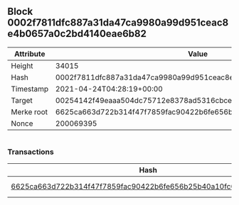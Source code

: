 ## Block 0002f7811dfc887a31da47ca9980a99d951ceac8e4b0657a0c2bd4140eae6b82

Attribute | Value
--- | ---
Height | 34015
Hash | 0002f7811dfc887a31da47ca9980a99d951ceac8e4b0657a0c2bd4140eae6b82
Timestamp | 2021-04-24T04:28:19+00:00
Target | 00254142f49eaaa504dc75712e8378ad5316cbcead634704b3734b6271167cc4
Merke root | 6625ca663d722b314f47f7859fac90422b6fe656b25b40a10fc04c423969ff8a
Nonce | 200069395

```

```

### Transactions

Hash | Amount
--- | ---
[6625ca663d722b314f47f7859fac90422b6fe656b25b40a10fc04c423969ff8a](6625ca663d722b314f47f7859fac90422b6fe656b25b40a10fc04c423969ff8a.md) | 10.00000000 SKEPTI 
